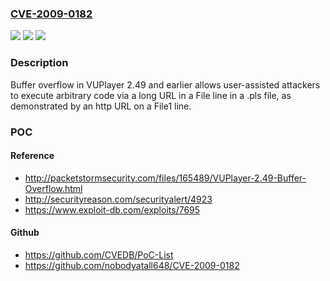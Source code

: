 ### [CVE-2009-0182](https://cve.mitre.org/cgi-bin/cvename.cgi?name=CVE-2009-0182)
![](https://img.shields.io/static/v1?label=Product&message=n%2Fa&color=blue)
![](https://img.shields.io/static/v1?label=Version&message=n%2Fa&color=blue)
![](https://img.shields.io/static/v1?label=Vulnerability&message=n%2Fa&color=brighgreen)

### Description

Buffer overflow in VUPlayer 2.49 and earlier allows user-assisted attackers to execute arbitrary code via a long URL in a File line in a .pls file, as demonstrated by an http URL on a File1 line.

### POC

#### Reference
- http://packetstormsecurity.com/files/165489/VUPlayer-2.49-Buffer-Overflow.html
- http://securityreason.com/securityalert/4923
- https://www.exploit-db.com/exploits/7695

#### Github
- https://github.com/CVEDB/PoC-List
- https://github.com/nobodyatall648/CVE-2009-0182

